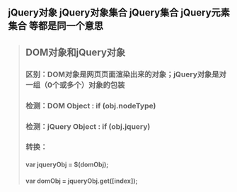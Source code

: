 ## jQuery对象 jQuery对象集合 jQuery集合 jQuery元素集合 等都是同一个意思

>## DOM对象和jQuery对象
>### 区别：DOM对象是网页页面渲染出来的对象；jQuery对象是对一组（0个或多个）对象的包装
>### 检测：DOM Object : if (obj.nodeType)
>### 检测：jQuery Object : if (obj.jquery)
>### 转换：
>#### var jqueryObj = $(domObj);
>#### var domObj = jqueryObj.get([index]);

